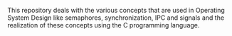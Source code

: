 This repository deals with the various concepts that are used in Operating System Design like semaphores, synchronization, IPC and signals and the realization of these concepts using the C programming language.
